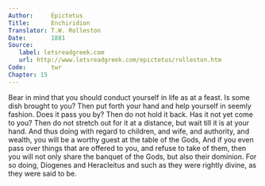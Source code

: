 ```yaml
---
Author:     Epictetus  
Title:      Enchiridion  
Translator: T.W. Rolleston  
Date:       1881  
Source:
   label: letsreadgreek.com
   url: http://www.letsreadgreek.com/epictetus/rolleston.htm
Code:       twr  
Chapter: 15
---
```


Bear in mind that you should conduct yourself in life as at a feast. Is some
dish brought to you? Then put forth your hand and help yourself in seemly
fashion. Does it pass you by? Then do not hold it back. Has it not yet come to
you? Then do not stretch out for it at a distance, but wait till it is at your
hand. And thus doing with regard to children, and wife, and authority, and
wealth, you will be a worthy guest at the table of the Gods, And if you even
pass over things that are offered to you, and refuse to take of them, then you
will not only share the banquet of the Gods, but also their dominion. For so
doing, Diogenes and Heracleitus and such as they were rightly divine, as they
were said to be.


